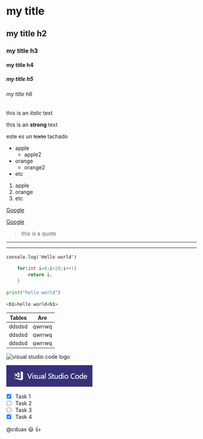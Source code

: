 <!-- HEADINGS -->
# my title
## my title h2
### my title h3
#### my title h4
##### my title h5
###### my title h6

this is an *italic* text

this is an **strong** text

este es un ~~texto~~ tachado

<!-- UL -->
* apple
    * apple2
* orange
    * orange2
* etc

1. apple
2. orange
3. etc

[Google](https://google.com)

[Google](https://google.com "custom title")

> this is a quote

---
___

`console.log('Hello world')`

```c#
    for(int i=0;i<20;i++){
        return i;
    }
```

```python
print("hello world")
```

```html
<h1>hello world<h1>
```

|Tables      | Are         |
|----------- |-----------  |
|ddsdsd      | qwrrwq      |
|ddsdsd      | qwrrwq      |
|ddsdsd      | qwrrwq      |

![visual studio code logo](https://alancrevon.net/wp-content/uploads/2017/06/vs-code-logo-440x264.png)

![visual studio code logo](vscode.png "vscode logo")


<!-- GITHUB MARKDOWN -->
* [x] Task 1
* [ ] Task 2
* [ ] Task 3
* [x] Task 4

@cduax
😃
👍

